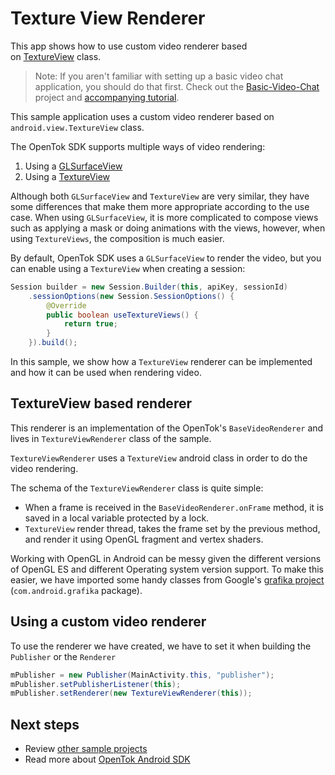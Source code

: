 # Texture View Renderer

This app shows how to use custom video renderer based on [TextureView](https://developer.android.com/reference/android/view/TextureView) class.

> Note: If you aren't familiar with setting up a basic video chat application, you should do that first. Check out the [Basic-Video-Chat](../Basic-Video-Chat) project and [accompanying tutorial](https://tokbox.com/developer/tutorials/android/basic-video-chat/).

This sample application uses a custom video renderer based on `android.view.TextureView` class.

The OpenTok SDK supports multiple ways of video rendering:

1. Using a [GLSurfaceView](https://developer.android.com/reference/android/opengl/GLSurfaceView)
2. Using a [TextureView](https://developer.android.com/reference/android/view/TextureView)

Although both `GLSurfaceView` and `TextureView` are very similar, they have some differences that make them more appropriate according to the use case.
When using `GLSurfaceView`, it is more complicated to compose views such as  applying a mask or doing animations with the views,
however, when using `TextureViews`, the composition is much easier.

By default, OpenTok SDK uses a `GLSurfaceView` to render the video, but you can enable using a `TextureView` when creating a session:

```java
Session builder = new Session.Builder(this, apiKey, sessionId)
    .sessionOptions(new Session.SessionOptions() {
        @Override
        public boolean useTextureViews() {
            return true;
        }
    }).build();
``` 

In this sample, we show how a `TextureView` renderer can be implemented and how it can be used when rendering video.

## TextureView based renderer

This renderer is an implementation of the OpenTok's `BaseVideoRenderer` and lives in `TextureViewRenderer` class of the sample.

`TextureViewRenderer` uses a `TextureView` android class in order to do the video rendering.

The schema of the `TextureViewRenderer` class is quite simple:
- When a frame is received in the `BaseVideoRenderer.onFrame` method, it is saved in a local variable protected by a lock.
- `TextureView` render thread, takes the frame set by the previous method, and render it using OpenGL fragment and vertex shaders.

Working with OpenGL in Android can be messy given the different versions of OpenGL ES and different Operating system version support.
To make this easier, we have imported some handy classes from Google's [grafika project](https://github.com/google/grafika) (`com.android.grafika` package).

## Using a custom video renderer

To use the renderer we have created, we have to set it when building the `Publisher` or the `Renderer`

```java
mPublisher = new Publisher(MainActivity.this, "publisher");
mPublisher.setPublisherListener(this);
mPublisher.setRenderer(new TextureViewRenderer(this));
```

## Next steps

* Review [other sample projects](../)
* Read more about [OpenTok Android SDK](https://tokbox.com/developer/sdks/android/)
